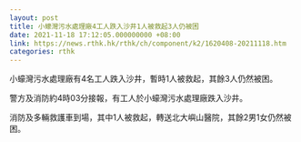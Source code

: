 ```yaml
---
layout: post
title: 小蠔灣污水處理廠4工人跌入沙井1人被救起3人仍被困
date: 2021-11-18 17:12:05.000000000 +08:00
link: https://news.rthk.hk/rthk/ch/component/k2/1620408-20211118.htm
categories: rthk
---
```


小蠔灣污水處理廠有4名工人跌入沙井，暫時1人被救起，其餘3人仍然被困。

警方及消防約4時03分接報，有工人於小蠔灣污水處理廠跌入沙井。

消防及多輛救護車到場，其中1人被救起，轉送北大嶼山醫院，其餘2男1女仍然被困。
